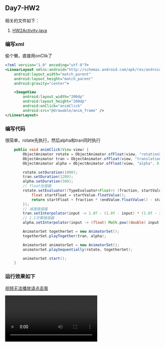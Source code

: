 ## Day7-HW2

相关的文件如下：
1. [HW2Activity.java](app/src/main/java/fan/akua/day7/activities/HW2Activity.java)

### 编写xml

偷个懒，直接用onClik了

```xml
<?xml version="1.0" encoding="utf-8"?>
<LinearLayout xmlns:android="http://schemas.android.com/apk/res/android"
    android:layout_width="match_parent"
    android:layout_height="match_parent"
    android:gravity="center">

    <ImageView
        android:layout_width="200dp"
        android:layout_height="200dp"
        android:onClick="animClick"
        android:src="@drawable/anim_frame" />
</LinearLayout>
```

### 编写代码

很简单，rotate先执行，然后alpha和tran同时执行

```java
    public void animClick(View view) {
        ObjectAnimator rotate = ObjectAnimator.ofFloat(view, "rotationX", 0, 360f);
        ObjectAnimator tran = ObjectAnimator.ofFloat(view, "translationX", 0, 120f);
        ObjectAnimator alpha = ObjectAnimator.ofFloat(view, "alpha", 0, 0.5f);

        rotate.setDuration(1000);
        tran.setDuration(1200);
        alpha.setDuration(500);
        // float估值器
        rotate.setEvaluator((TypeEvaluator<Float>) (fraction, startValue, endValue) -> {
            float startFloat = startValue.floatValue();
            return startFloat + fraction * (endValue.floatValue() - startFloat);
        });
        // 减速插值器
        tran.setInterpolator(input -> 1.0f - (1.0f - input) * (1.0f - input));
        // 1.1次幂插值器
        alpha.setInterpolator(input -> (float) Math.pow((double) input / 0.5f, 1.1d));

        AnimatorSet togetherSet = new AnimatorSet();
        togetherSet.playTogether(tran, alpha);

        AnimatorSet animatorSet = new AnimatorSet();
        animatorSet.playSequentially(rotate, togetherSet);

        animatorSet.start();
    }
```

### 运行效果如下

[视频无法播放请点击我](vx_images/Screen_recording_20240825_163321.mp4)

<div>
    <video src="vx_images/Screen_recording_20240825_163321.mp4"></video>
</div>

